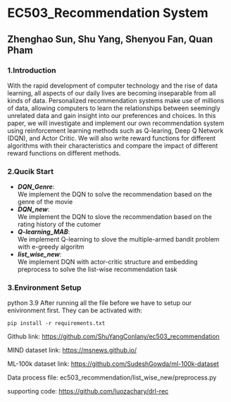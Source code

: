  # EC503_Recommendation System

 ## Zhenghao Sun, Shu Yang, Shenyou Fan, Quan Pham

 ### 1.Introduction
With the rapid development of computer technology and the rise of data learning, all aspects of our daily lives are becoming inseparable from all kinds of
data. Personalized recommendation systems make use of millions of data, allowing computers to learn the relationships between seemingly unrelated data and
gain insight into our preferences and choices. In this paper, we will investigate and implement our own recommendation system using reinforcement learning
methods such as Q-learing, Deep Q Network (DQN), and Actor Critic. We will also write reward functions for different algorithms with their characteristics
and compare the impact of different reward functions on different methods.

 ### 2.Qucik Start
 - ***DQN_Genre***:  
We implement the DQN to solve the recommendation based on the genre of the movie
 - ***DQN_new***:   
We implement the DQN to slove the recommendation based on the rating history of the cutomer
 - ***Q-learning_MAB***:  
We implement Q-learning to slove the multiple-armed bandit problem with e-greedy algoritm
 - ***list_wise_new***:  
We implement DQN with actor-critic structure and embedding preprocess to solve the list-wise recommendation task

 ### 3.Environment Setup
python 3.9
After running all the file before we have to setup our enivironment first. They can be activated with:

```
pip install -r requirements.txt
```
Github link: 
https://github.com/ShuYangConlany/ec503_recommendation

MIND dataset link:
https://msnews.github.io/

ML-100k dataset link:
https://github.com/SudeshGowda/ml-100k-dataset

Data process file: 
ec503_recommendation/list_wise_new/preprocess.py

supporting code:
https://github.com/luozachary/drl-rec
